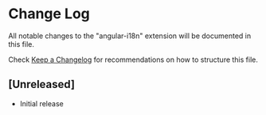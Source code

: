 # Change Log
All notable changes to the "angular-i18n" extension will be documented in this file.

Check [Keep a Changelog](http://keepachangelog.com/) for recommendations on how to structure this file.

## [Unreleased]
- Initial release